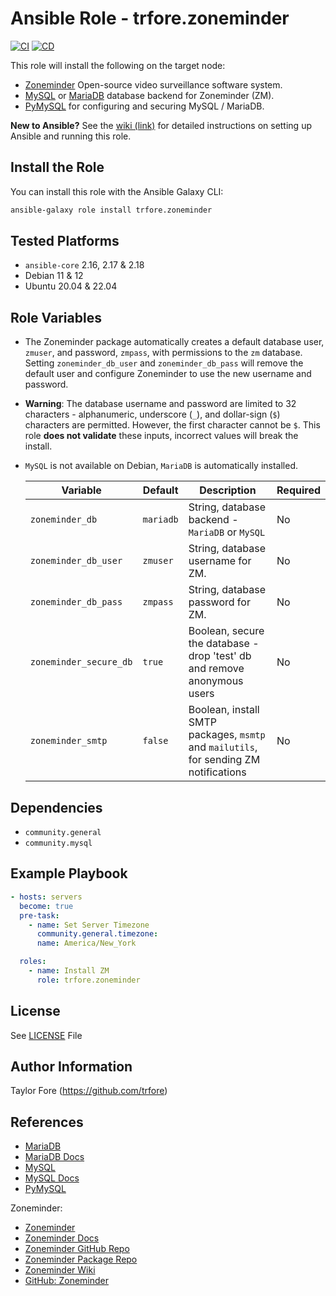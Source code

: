 # Ansible Role - trfore.zoneminder

[![CI](https://github.com/trfore/ansible-role-zoneminder/actions/workflows/ci.yml/badge.svg)](https://github.com/trfore/ansible-role-zoneminder/actions/workflows/ci.yml)
[![CD](https://github.com/trfore/ansible-role-zoneminder/actions/workflows/cd.yml/badge.svg)](https://github.com/trfore/ansible-role-zoneminder/actions/workflows/cd.yml)

This role will install the following on the target node:

- [Zoneminder] Open-source video surveillance software system.
- [MySQL] or [MariaDB] database backend for Zoneminder (ZM).
- [PyMySQL] for configuring and securing MySQL / MariaDB.

**New to Ansible?** See the [wiki (link)](https://github.com/trfore/ansible-role-zoneminder/wiki/New-User-Guide) for detailed
instructions on setting up Ansible and running this role.

## Install the Role

You can install this role with the Ansible Galaxy CLI:

```bash
ansible-galaxy role install trfore.zoneminder
```

## Tested Platforms

- `ansible-core` 2.16, 2.17 & 2.18
- Debian 11 & 12
- Ubuntu 20.04 & 22.04

## Role Variables

- The Zoneminder package automatically creates a default database user, `zmuser`, and password, `zmpass`, with
  permissions to the `zm` database. Setting `zoneminder_db_user` and `zoneminder_db_pass` will remove the default user
  and configure Zoneminder to use the new username and password.
- **Warning**: The database username and password are limited to 32 characters - alphanumeric, underscore (`_`), and
  dollar-sign (`$`) characters are permitted. However, the first character cannot be `$`. This role **does not validate**
  these inputs, incorrect values will break the install.
- `MySQL` is not available on Debian, `MariaDB` is automatically installed.

  | Variable               | Default   | Description                                                                           | Required |
  | ---------------------- | --------- | ------------------------------------------------------------------------------------- | -------- |
  | `zoneminder_db`        | `mariadb` | String, database backend - `MariaDB` or `MySQL`                                       | No       |
  | `zoneminder_db_user`   | `zmuser`  | String, database username for ZM.                                                     | No       |
  | `zoneminder_db_pass`   | `zmpass`  | String, database password for ZM.                                                     | No       |
  | `zoneminder_secure_db` | `true`    | Boolean, secure the database - drop 'test' db and remove anonymous users              | No       |
  | `zoneminder_smtp`      | `false`   | Boolean, install SMTP packages, `msmtp` and `mailutils`, for sending ZM notifications | No       |

## Dependencies

- `community.general`
- `community.mysql`

## Example Playbook

```yaml
- hosts: servers
  become: true
  pre-task:
    - name: Set Server Timezone
      community.general.timezone:
      name: America/New_York

  roles:
    - name: Install ZM
      role: trfore.zoneminder
```

## License

See [LICENSE](LICENSE) File

## Author Information

Taylor Fore (<https://github.com/trfore>)

## References

- [MariaDB]
- [MariaDB Docs]
- [MySQL]
- [MySQL Docs]
- [PyMySQL]

Zoneminder:

- [Zoneminder]
- [Zoneminder Docs]
- [Zoneminder GitHub Repo]
- [Zoneminder Package Repo]
- [Zoneminder Wiki]
- [GitHub: Zoneminder]

[GitHub: Zoneminder]: https://github.com/ZoneMinder/ZoneMinder/
[MariaDB]: https://mariadb.com/
[MariaDB Docs]: https://mariadb.com/kb/en/documentation/
[MySQL]: https://www.mysql.com/
[MySQL Docs]: https://dev.mysql.com/doc/
[PyMySQL]: https://pymysql.readthedocs.io/en/latest/
[Zoneminder]: https://zoneminder.com/
[Zoneminder Docs]: https://zoneminder.readthedocs.io/en/latest/index.html
[Zoneminder GitHub Repo]: https://github.com/ZoneMinder/zoneminder
[Zoneminder Package Repo]: https://zmrepo.zoneminder.com/
[Zoneminder Wiki]: https://wiki.zoneminder.com
